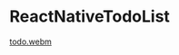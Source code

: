 # ReactNativeTodoList
[todo.webm](https://user-images.githubusercontent.com/53141609/222232078-8093989a-f08a-47a8-b60c-be4d9fa5c429.webm)
